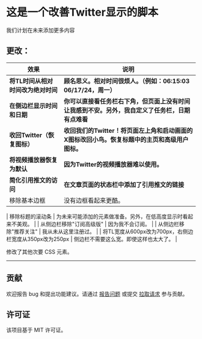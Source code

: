 # 这是一个改善Twitter显示的脚本

我们计划在未来添加更多内容

## 更改：

| 效果                               | 说明                                                                                             |
| ---------------------------------- | ------------------------------------------------------------------------------------------------ |
| **将TL时间从相对时间改为绝对时间** | **顾名思义。相对时间很烦人。（例如：06:15:03 06/17/24，周一）**                                  |
| **在侧边栏显示时间和日期**         | **你可以直接看任务栏右下角，但页面上没有时间让我感到不安。另外，我自定义了任务栏，日期有点难看** |
| **收回Twitter（恢复图标）**        | **收回我们的Twitter！将页面左上角和启动画面的X图标改回小鸟。恢复标题中的主页和高级用户图标。**   |
| **将视频播放器恢复为默认**         | **因为Twitter的视频播放器难以使用。**                                                            |
| **简化引用推文的访问**             | **在文章页面的状态栏中添加了引用推文的链接**                                                     |
| 移除基本边框                       | 没有边框看起来更酷。                                                                             |

| 移除标题的滚动条 | 为未来可能添加的元素做准备。另外，在低高度显示时看起来不美观。 |
| 从侧边栏移除"订阅高级版" | 因为我不会订阅。 |
| 从侧边栏移除"推荐关注" | 我从未从这里注册过。 |
| 将TL宽度从600px改为700px，右侧边栏宽度从350px改为250px | 侧边栏不需要这么宽。即使这样也太大了。 |

修改了其他次要 CSS 元素。

---

## 贡献

欢迎报告 bug 和提出功能建议。请通过 [报告问题](https://github.com/yossy17/twitter-kaizen/issues) 或提交 [拉取请求](https://github.com/yossy17/twitter-kaizen/pulls) 参与贡献。

## 许可证

该项目基于 MIT 许可证。
